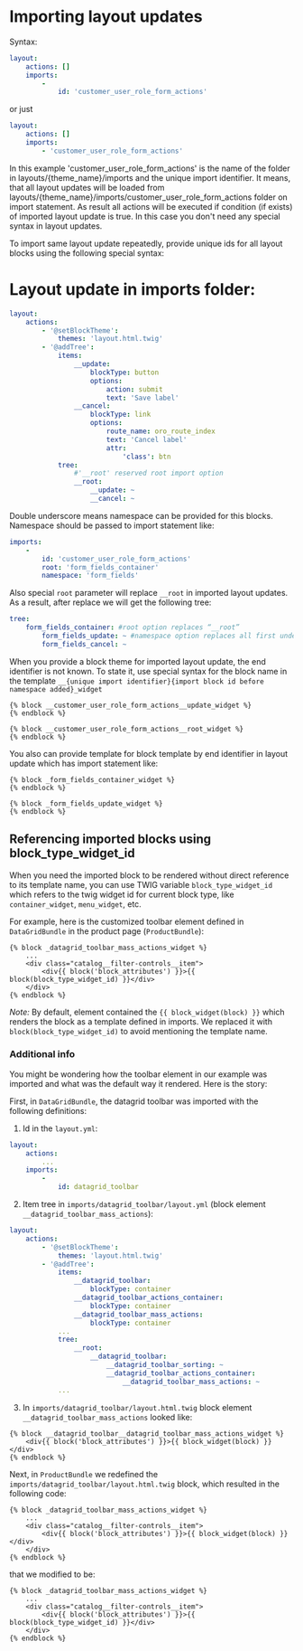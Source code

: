 Importing layout updates
==============

Syntax:
```yaml
layout:
    actions: []
    imports:
        -
            id: 'customer_user_role_form_actions'
```
or just
```yaml
layout:
    actions: []
    imports:
        - 'customer_user_role_form_actions'
```
In this example 'customer_user_role_form_actions' is the name of the folder in layouts/{theme_name}/imports and the unique import identifier.
It means, that all layout updates will be loaded from layouts/{theme_name}/imports/customer_user_role_form_actions folder on import statement.
As result all actions will be executed if condition (if exists) of imported layout update is true. In this case you don't need any special syntax in layout updates.

To import same layout update repeatedly, provide unique ids for all layout blocks using the following special syntax:

# Layout update in imports folder:
```yaml
layout:
    actions:
        - '@setBlockTheme':
            themes: 'layout.html.twig'
        - '@addTree':
            items:
                __update:
                    blockType: button
                    options:
                        action: submit
                        text: 'Save label'
                __cancel:
                    blockType: link
                    options:
                        route_name: oro_route_index
                        text: 'Cancel label'
                        attr:
                            'class': btn
            tree:
                #'__root' reserved root import option
                __root:
                    __update: ~
                    __cancel: ~
```

Double underscore means namespace can be provided for this blocks. Namespace should be passed to import statement like:

```yaml
imports:
    -
        id: 'customer_user_role_form_actions'
        root: 'form_fields_container'
        namespace: 'form_fields'
```

Also special `root` parameter will replace `__root` in imported layout updates. As a result, after replace we will get the following tree:

```yaml
tree:
    form_fields_container: #root option replaces “__root”
        form_fields_update: ~ #namespace option replaces all first underscore of “__”
        form_fields_cancel: ~
```

When you provide a block theme for imported layout update, the end identifier is not known. To state it, use special syntax for the block name in the template ```__{unique import identifier}{import block id before namespace added}_widget```

```twig
{% block __customer_user_role_form_actions__update_widget %}
{% endblock %}

{% block __customer_user_role_form_actions__root_widget %}
{% endblock %}
```

You also can provide template for block template by end identifier in layout update which has import statement like:

```twig
{% block _form_fields_container_widget %}
{% endblock %}

{% block _form_fields_update_widget %}
{% endblock %}
```
Referencing imported blocks using block_type_widget_id
----------------------------------------------------
When you need the imported block to be rendered without direct reference to its template name, you can use TWIG variable `block_type_widget_id` which refers to the twig widget id for current block type, like `container_widget`, `menu_widget`, etc.

For example, here is the customized toolbar element defined in `DataGridBundle` in the product page (`ProductBundle`): 
```twig
{% block _datagrid_toolbar_mass_actions_widget %}
	...
    <div class="catalog__filter-controls__item">
        <div{{ block('block_attributes') }}>{{ block(block_type_widget_id) }}</div>
    </div>
{% endblock %}
```
*Note:* By default, element contained the `{{ block_widget(block) }}` which renders the block as a template defined in imports. We replaced it with `block(block_type_widget_id)` to avoid mentioning the template name.

### Additional info
You might be wondering how the toolbar element in our example was imported and what was the default way it rendered. Here is the story:

First, in `DataGridBundle`, the datagrid toolbar was imported with the following definitions:
1) Id in the `layout.yml`:
```yaml
layout:
    actions:
		...
    imports:
        -
            id: datagrid_toolbar		
``` 
2) Item tree in `imports/datagrid_toolbar/layout.yml` (block element `__datagrid_toolbar_mass_actions`):
```yaml
layout:
    actions:
        - '@setBlockTheme':
            themes: 'layout.html.twig'
        - '@addTree':
            items:
                __datagrid_toolbar:
                    blockType: container
                __datagrid_toolbar_actions_container:
                    blockType: container
                __datagrid_toolbar_mass_actions:
                    blockType: container
            ...
            tree:
                __root:
                    __datagrid_toolbar:
                        __datagrid_toolbar_sorting: ~
                        __datagrid_toolbar_actions_container:
                            __datagrid_toolbar_mass_actions: ~  
            ...                                  

```
3) In `imports/datagrid_toolbar/layout.html.twig` block element `__datagrid_toolbar_mass_actions` looked like:
```twig
{% block __datagrid_toolbar__datagrid_toolbar_mass_actions_widget %}
    <div{{ block('block_attributes') }}>{{ block_widget(block) }}</div>
{% endblock %}
```

Next, in `ProductBundle` we redefined the `imports/datagrid_toolbar/layout.html.twig` block, which resulted in the following code:
```twig
{% block _datagrid_toolbar_mass_actions_widget %}
	...
    <div class="catalog__filter-controls__item">
        <div{{ block('block_attributes') }}>{{ block_widget(block) }}</div>
    </div>
{% endblock %}
```

that we modified to be:

```twig
{% block _datagrid_toolbar_mass_actions_widget %}
	...
    <div class="catalog__filter-controls__item">
        <div{{ block('block_attributes') }}>{{ block(block_type_widget_id) }}</div>
    </div>
{% endblock %}
```
